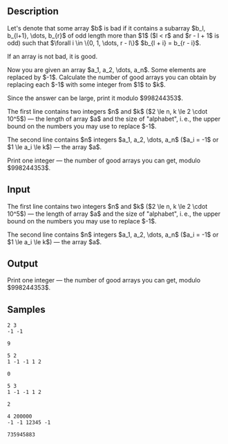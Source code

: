 ## Description

<div><p>Let's denote that some array $b$ is <span class="tex-font-style-it">bad</span> if it contains a subarray $b_l, b_{l+1}, \dots, b_{r}$ of odd length more than $1$ ($l &lt; r$ and $r - l + 1$ is odd) such that $\forall i \in \{0, 1, \dots, r - l\}$ $b_{l + i} = b_{r - i}$.</p><p>If an array is not bad, it is <span class="tex-font-style-bf">good</span>.</p><p>Now you are given an array $a_1, a_2, \dots, a_n$. Some elements are replaced by $-1$. Calculate the number of good arrays you can obtain by replacing each $-1$ with some integer from $1$ to $k$.</p><p>Since the answer can be large, print it modulo $998244353$.</p></div><div class="input-specification"><p>The first line contains two integers $n$ and $k$ ($2 \le n, k \le 2 \cdot 10^5$) — the length of array $a$ and the size of "alphabet", i. e., the upper bound on the numbers you may use to replace $-1$.</p><p>The second line contains $n$ integers $a_1, a_2, \dots, a_n$ ($a_i = -1$ or $1 \le a_i \le k$) — the array $a$.</p></div><div class="output-specification"><p>Print one integer — the number of good arrays you can get, modulo $998244353$.</p></div>

## Input

<p>The first line contains two integers $n$ and $k$ ($2 \le n, k \le 2 \cdot 10^5$) — the length of array $a$ and the size of "alphabet", i. e., the upper bound on the numbers you may use to replace $-1$.</p><p>The second line contains $n$ integers $a_1, a_2, \dots, a_n$ ($a_i = -1$ or $1 \le a_i \le k$) — the array $a$.</p>

## Output

<p>Print one integer — the number of good arrays you can get, modulo $998244353$.</p>

## Samples

```input1
2 3
-1 -1
```

```output1
9
```






```input2
5 2
1 -1 -1 1 2
```

```output2
0
```






```input3
5 3
1 -1 -1 1 2
```

```output3
2
```






```input4
4 200000
-1 -1 12345 -1
```

```output4
735945883
```



